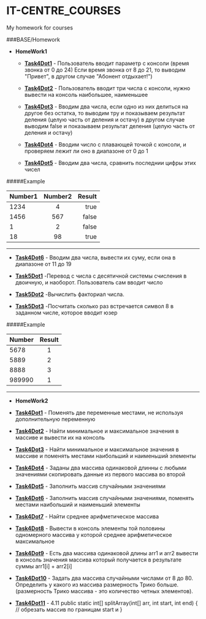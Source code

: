 IT-CENTRE_COURSES
=================

My homework for courses

###BASE/Homework
 
- **HomeWork1**
	- [**Task4Dot1**](https://github.com/Partizanin/IT-CENTRE_COURSES/blob/master/BASE/Homework/HomeWork1/Task4Dot1.java) -  Пользователь вводит параметр с консоли (время звонка от 0 до 24)
				Если время звонка от 8 до 21, то выводим "Привет", в другом случае "Абонент отдыхает!")

	- [**Task4Dot2**](https://github.com/Partizanin/IT-CENTRE_COURSES/blob/master/BASE/Homework/HomeWork1/Task4Dot2.java) - Пользователь вводит три числа с консоли, нужно вывести на консоль наибольшее, наименьшее
	
	- [**Task4Dot3**](https://github.com/Partizanin/IT-CENTRE_COURSES/blob/master/BASE/Homework/HomeWork1/Task4Dot3.java) -  Вводим два числа, если одно из них делиться на другое без остатка, то выводим тру и показываем результат деления (целую часть от деления  и остачу)
				в другом случае выводим false и показываем результат деления (целую часть от деления  и остачу)
	
	- [**Task4Dot4**](https://github.com/Partizanin/IT-CENTRE_COURSES/blob/master/BASE/Homework/HomeWork1/Task4Dot4.java) - Вводим число с плавающей точкой с консоли, и проверяем лежит ли оно в диапазоне от 0 до 1
	
	- [**Task4Dot5**](https://github.com/Partizanin/IT-CENTRE_COURSES/blob/master/BASE/Homework/HomeWork1/Task4Dot5.java) - Вводим два числа, сравнить последнии цифры этих чисел

#####Example

| Number1 | Number2 | Result |
| ------- |:-------:| ------:|
| 1234    |     4   | true   |
| 1456    |     567 | false  |
| 1       |     2   | false  |
| 18      |     98  | true   |


----------


- [**Task4Dot6**](https://github.com/Partizanin/IT-CENTRE_COURSES/blob/master/BASE/Homework/HomeWork1/Task4Dot6.java) - Вводим два числа, вывести их суму, если она в диапазоне от 11 до 19

 - [**Task5Dot1**](https://github.com/Partizanin/IT-CENTRE_COURSES/blob/master/BASE/Homework/HomeWork1/Task5Dot1.java) -Перевод с числа с десятичной системы счисления в двоичную, и наоборот. Пользователь сам вводит число

 - [**Task5Dot2**](https://github.com/Partizanin/IT-CENTRE_COURSES/blob/master/BASE/Homework/HomeWork1/Task5Dot2.java) -Вычислить факториал числа. 

 - [**Task5Dot3**](https://github.com/Partizanin/IT-CENTRE_COURSES/blob/master/BASE/Homework/HomeWork1/Task5Dot3.java) -Посчитать сколько раз встречается символ 8 в заданном числе, которое вводит юзер

#####Example

| Number | Result |
| -------|:------:|
| 5678   |  1     | 
| 5889   |  2     | 
| 8888   |  3     | 
| 989990 |  1     | 


----------


- **HomeWork2**

 - [**Task4Dot1**](https://github.com/Partizanin/IT-CENTRE_COURSES/blob/master/BASE/Homework/HomeWork2/Task4dot1.java) - Поменять две переменные местами, не используя дополнительную переменную


 - [**Task4Dot2**](https://github.com/Partizanin/IT-CENTRE_COURSES/blob/master/BASE/Homework/HomeWork2/Task4dot2.java) - Найти минимальное и максимальное значения в массиве и вывести их на консоль
 

  - [**Task4Dot3**](https://github.com/Partizanin/IT-CENTRE_COURSES/blob/master/BASE/Homework/HomeWork2/Task4dot3.java) - Найти минимальное и максимальное значения в массиве и поменять местами наибольший и наименьший элементы



  - [**Task4Dot4**](https://github.com/Partizanin/IT-CENTRE_COURSES/blob/master/BASE/Homework/HomeWork2/Task4dot4.java) - Заданы два массива одинаковой длинны с любыми значениями	скопировать данные из первого массива во второй
  

  - [**Task4Dot5**](https://github.com/Partizanin/IT-CENTRE_COURSES/blob/master/BASE/Homework/HomeWork2/Task4dot5.java) - Заполнить массив случайными значениями
  

  - [**Task4Dot6**](https://github.com/Partizanin/IT-CENTRE_COURSES/blob/master/BASE/Homework/HomeWork2/Task4dot6.java) - Заполнить массив случайными значениями, поменять местами наибольший	и наименьший элементы
  

  - [**Task4Dot7**](https://github.com/Partizanin/IT-CENTRE_COURSES/blob/master/BASE/Homework/HomeWork2/Task4dot7.java) - Найти среднее арифметическое массива
  

  - [**Task4Dot8**](https://github.com/Partizanin/IT-CENTRE_COURSES/blob/master/BASE/Homework/HomeWork2/Task4dot8.java) - Вывести в консоль элементы той половины одномерного массива у которой среднее арифметическое максимальное	
  
  - [**Task4Dot9**](https://github.com/Partizanin/IT-CENTRE_COURSES/blob/master/BASE/Homework/HomeWork2/Task4dot9.java) - Eсть два массива одинаковой длины arr1 и arr2 вывести в консоль значения массива	который получается в результате суммы arr1[i] + arr2[i] 
  
  - [**Task4Dot10**](https://github.com/Partizanin/IT-CENTRE_COURSES/blob/master/BASE/Homework/HomeWork2/Task4dot10.java) - Задать два массива случайными числами от 8 до 80. Определить у какого из массива размерность Трико больше.(размерность Трико массива - это количество четных элементов).	
  
  - [**Task4Dot11**](https://github.com/Partizanin/IT-CENTRE_COURSES/blob/master/BASE/Homework/HomeWork2/Task4dot11.java) - 4.11  public static int[] splitArray(int[] arr, int start, int end) { // обрезать массив по границам start и 
  }
